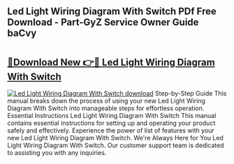 ## Led Light Wiring Diagram With Switch PDf Free Download - Part-GyZ Service Owner Guide baCvy

# <h2><a href="http://dfrn8lr.blite.top/?on=Led+Light+Wiring+Diagram+With+Switch">🔗Download New 👉🔴 Led Light Wiring Diagram With Switch</a></h2>

[![Led Light Wiring Diagram With Switch download](https://i.imgur.com/lujVjoI.png)](http://dfrn8lr.blite.top/?on=Led+Light+Wiring+Diagram+With+Switch)
Step-by-Step Guide This manual breaks down the process of using your new Led Light Wiring Diagram With Switch into manageable steps for effortless operation. Essential Instructions Led Light Wiring Diagram With Switch This manual contains essential instructions for setting up and operating your product safely and effectively. Experience the power of list of features with your new Led Light Wiring Diagram With Switch. We're Always Here for You Led Light Wiring Diagram With Switch. Our customer support team is dedicated to assisting you with any inquiries.
